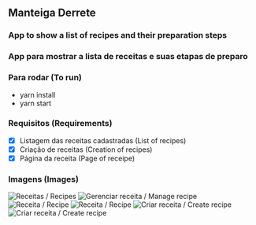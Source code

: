 ## Manteiga Derrete
### App to show a list of recipes and their preparation steps
### App para mostrar a lista de receitas e suas etapas de preparo


### Para rodar (To run)
- yarn install
- yarn start

### Requisitos (Requirements)
- [x] Listagem das receitas cadastradas (List of recipes)
- [x] Criação de receitas (Creation of recipes) 
- [x] Página da receita (Page of receipe)

### Imagens (Images)
![Receitas / Recipes](recipes.jpeg)
![Gerenciar receita / Manage recipe](manageRecipes.jpeg)
![Receita / Recipe](recipePage.jpeg)
![Receita / Recipe](recipePage1.jpeg)
![Criar receita / Create recipe](createRecipe.jpeg)
![Criar receita / Create recipe](createRecipe1.jpeg)